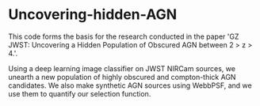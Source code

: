 # Uncovering-hidden-AGN

This code forms the basis for the research conducted in the paper 'GZ JWST: Uncovering a Hidden Population of Obscured AGN between 2 > z > 4.'.

Using a deep learning image classifier on JWST NIRCam sources, we unearth a new population of highly obscured and compton-thick AGN candidates. We also make synthetic AGN sources using WebbPSF, and we use them to quantify our selection function.

